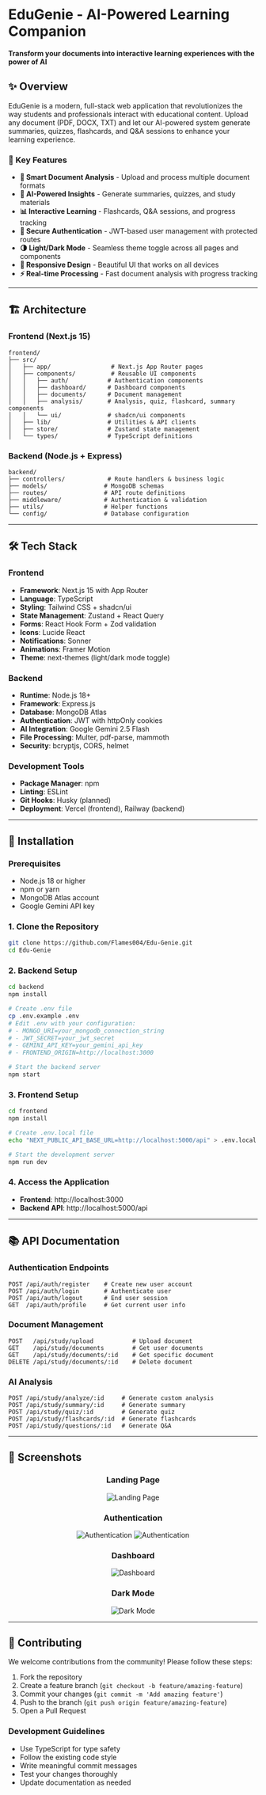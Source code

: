 # EduGenie - AI-Powered Learning Companion

**Transform your documents into interactive learning experiences with the power of AI**

## ✨ Overview

EduGenie is a modern, full-stack web application that revolutionizes the way students and professionals interact with educational content. Upload any document (PDF, DOCX, TXT) and let our AI-powered system generate summaries, quizzes, flashcards, and Q&A sessions to enhance your learning experience.

### 🎯 Key Features

- **📄 Smart Document Analysis** - Upload and process multiple document formats
- **🤖 AI-Powered Insights** - Generate summaries, quizzes, and study materials
- **📊 Interactive Learning** - Flashcards, Q&A sessions, and progress tracking
- **🔐 Secure Authentication** - JWT-based user management with protected routes
- **🌗 Light/Dark Mode** - Seamless theme toggle across all pages and components
- **📱 Responsive Design** - Beautiful UI that works on all devices
- **⚡ Real-time Processing** - Fast document analysis with progress tracking

---

## 🏗️ Architecture

### Frontend (Next.js 15)
```
frontend/
├── src/
│   ├── app/                 # Next.js App Router pages
│   ├── components/          # Reusable UI components
│   │   ├── auth/           # Authentication components
│   │   ├── dashboard/      # Dashboard components
│   │   ├── documents/      # Document management
│   │   ├── analysis/       # Analysis, quiz, flashcard, summary components
│   │   └── ui/             # shadcn/ui components
│   ├── lib/                # Utilities & API clients
│   ├── store/              # Zustand state management
│   └── types/              # TypeScript definitions
```

### Backend (Node.js + Express)
```
backend/
├── controllers/            # Route handlers & business logic
├── models/                # MongoDB schemas
├── routes/                # API route definitions
├── middleware/            # Authentication & validation
├── utils/                 # Helper functions
└── config/                # Database configuration
```

---

## 🛠️ Tech Stack

### Frontend
- **Framework**: Next.js 15 with App Router
- **Language**: TypeScript
- **Styling**: Tailwind CSS + shadcn/ui
- **State Management**: Zustand + React Query
- **Forms**: React Hook Form + Zod validation
- **Icons**: Lucide React
- **Notifications**: Sonner
- **Animations**: Framer Motion
- **Theme**: next-themes (light/dark mode toggle)

### Backend
- **Runtime**: Node.js 18+
- **Framework**: Express.js
- **Database**: MongoDB Atlas
- **Authentication**: JWT with httpOnly cookies
- **AI Integration**: Google Gemini 2.5 Flash
- **File Processing**: Multer, pdf-parse, mammoth
- **Security**: bcryptjs, CORS, helmet

### Development Tools
- **Package Manager**: npm
- **Linting**: ESLint
- **Git Hooks**: Husky (planned)
- **Deployment**: Vercel (frontend), Railway (backend)

---

## 🚀 Installation

### Prerequisites
- Node.js 18 or higher
- npm or yarn
- MongoDB Atlas account
- Google Gemini API key

### 1. Clone the Repository
```bash
git clone https://github.com/Flames004/Edu-Genie.git
cd Edu-Genie
```

### 2. Backend Setup
```bash
cd backend
npm install

# Create .env file
cp .env.example .env
# Edit .env with your configuration:
# - MONGO_URI=your_mongodb_connection_string
# - JWT_SECRET=your_jwt_secret
# - GEMINI_API_KEY=your_gemini_api_key
# - FRONTEND_ORIGIN=http://localhost:3000

# Start the backend server
npm start
```

### 3. Frontend Setup
```bash
cd frontend
npm install

# Create .env.local file
echo "NEXT_PUBLIC_API_BASE_URL=http://localhost:5000/api" > .env.local

# Start the development server
npm run dev
```

### 4. Access the Application
- **Frontend**: http://localhost:3000
- **Backend API**: http://localhost:5000/api

---

## 📚 API Documentation

### Authentication Endpoints
```http
POST /api/auth/register    # Create new user account
POST /api/auth/login       # Authenticate user
POST /api/auth/logout      # End user session
GET  /api/auth/profile     # Get current user info
```

### Document Management
```http
POST   /api/study/upload           # Upload document
GET    /api/study/documents        # Get user documents
GET    /api/study/documents/:id    # Get specific document
DELETE /api/study/documents/:id    # Delete document
```

### AI Analysis
```http
POST /api/study/analyze/:id     # Generate custom analysis
POST /api/study/summary/:id     # Generate summary
POST /api/study/quiz/:id        # Generate quiz
POST /api/study/flashcards/:id  # Generate flashcards
POST /api/study/questions/:id   # Generate Q&A
```

---

## 🎨 Screenshots

<div align="center">

### Landing Page
![Landing Page](/assets/welcome.png)

### Authentication
![Authentication](/assets/register.png)
![Authentication](/assets/login.png)

### Dashboard
![Dashboard](/assets/dashboard.png)

### Dark Mode
![Dark Mode](/assets/dark_mode.png)

</div>

---

## 🤝 Contributing

We welcome contributions from the community! Please follow these steps:

1. Fork the repository
2. Create a feature branch (`git checkout -b feature/amazing-feature`)
3. Commit your changes (`git commit -m 'Add amazing feature'`)
4. Push to the branch (`git push origin feature/amazing-feature`)
5. Open a Pull Request

### Development Guidelines
- Use TypeScript for type safety
- Follow the existing code style
- Write meaningful commit messages
- Test your changes thoroughly
- Update documentation as needed